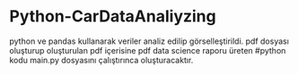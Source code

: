 # Python-CarDataAnaliyzing 
python ve pandas  kullanarak veriler analiz edilip görselleştirildi.
pdf dosyası oluşturup oluşturulan pdf içerisine pdf data science raporu üreten #python kodu main.py dosyasını çalıştırınca oluşturacaktır.
